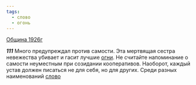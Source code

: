 ```yaml
---
tags:
  - слово
  - огонь
---
```


[Община 1926г](https://127.0.0.1:4002/agni/1926)

___111___
Много предупреждал против самости. Эта мертвящая сестра невежества убивает и гасит лучшие [огни](../../../tags/#огонь). Не считайте напоминание о самости неуместным при созидании кооперативов. Наоборот, каждый устав должен писаться не для себя, но для других. Среди разных наименований [слово](../../../tags/#слово) 